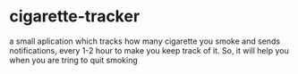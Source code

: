 # cigarette-tracker
a small aplication which tracks how many cigarette you smoke and sends notifications, every 1-2 hour to make you keep track of it.
So, it will help you when you are tring to quit smoking
